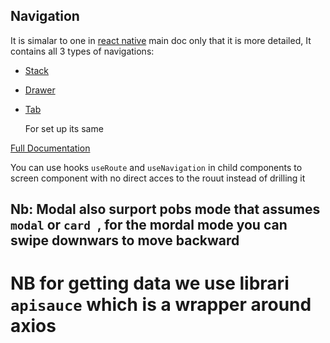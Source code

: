 ## Navigation

It is simalar to one in [react native]("https://reactnative.dev/docs/navigation") main doc only that it is more detailed,
It contains all 3 types of navigations:

- [Stack]("https://reactnavigation.org/docs/hello-react-navigation")
- [Drawer]("https://reactnavigation.org/docs/drawer-based-navigation")
- [Tab]("https://reactnavigation.org/docs/tab-based-navigation")

  For set up its same

[Full Documentation]("https://reactnavigation.org/docs/")

You can use hooks `useRoute` and `useNavigation` in child components to screen component with no direct acces to the rouut instead of drilling it

## Nb: Modal also surport pobs **mode** that assumes `modal` or `card `, for the mordal mode you can swipe downwars to move backward

# NB for getting data we use librari `apisauce` which is a wrapper around axios
